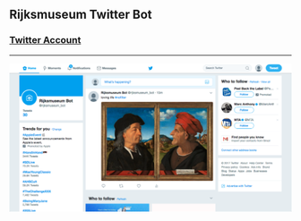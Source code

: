 ## Rijksmuseum Twitter Bot

### [Twitter Account](https://twitter.com/rijksmuseum_bot)
**************
![](https://github.com/celestelayne/rijksmuseum-bot/blob/master/rijksmuseum-twitter-bot.png "Rijksmuseum Twitter Bot")